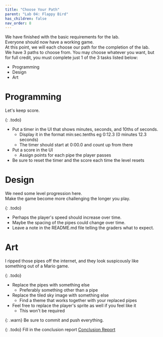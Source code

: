 ```yaml
---
title: "Choose Your Path"
parent: "Lab 04: Flappy Bird"
has_children: false
nav_order: 8
---
```


We have finished with the basic requirements for the lab.\
Everyone should now have a working game.\
At this point, we will each choose our path for the completion of the lab.\
We have 3 paths to choose from. You may choose whatever you want, but for full credit, you must complete just 1 of the 3 tasks listed below:
* Programming
* Design
* Art

# Programming
Let's keep score.

{: .todo}
* Put a timer in the UI that shows minutes, seconds, and 10ths of seconds.
	* Display it in the format min:sec.tenths eg 0:12.3 (0 minutes 12.3 seconds)
	* The timer should start at 0:00.0 and count up from there
* Put a score in the UI
	* Assign points for each pipe the player passes
* Be sure to reset the timer and the score each time the level resets

# Design
We need some level progression here.\
Make the game become more challenging the longer you play.

{: .todo}
* Perhaps the player's speed should increase over time.
* Maybe the spacing of the pipes could change over time.
* Leave a note in the README.md file telling the graders what to expect.

# Art
I ripped those pipes off the internet, and they look suspicously like something out of a Mario game.

{: .todo}
* Replace the pipes with something else
	* Preferably something other than a pipe
* Replace the tiled sky image with something else
	* Find a theme that works together with your replaced pipes
* Feel free to replace the player's sprite as well if you feel like it
	* This won't be required

{: .warn}
Be sure to commit and push everything.

{: .todo}
Fill in the conclusion report
[Conclusion Report](https://forms.gle/ELcNhpM1981mQCNU9)